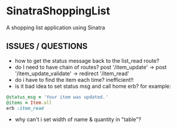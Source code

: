 # SinatraShoppingList
A shopping list application using Sinatra

## ISSUES / QUESTIONS
* how to get the status message back to the list_read route?
* do I need to have chain of routes?  post '/item_update' -> post '/item_update_validate' -> redirect '/item_read'
* do i have to find the item each time?  inefficient!!
* is it bad idea to set status msg and call home erb?  for example:

``` ruby
@status_msg = 'Your item was updated.'
@items = Item.all
erb :item_read
```

* why can't i set width of name & quantity in "table"?
